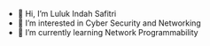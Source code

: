 - 👋 Hi, I’m Luluk Indah Safitri
- 👀 I’m interested in Cyber Security and Networking
- 🌱 I’m currently learning Network Programmability

<!---
lulukinds/lulukinds is a ✨ special ✨ repository because its `README.md` (this file) appears on your GitHub profile.
You can click the Preview link to take a look at your changes.
--->
